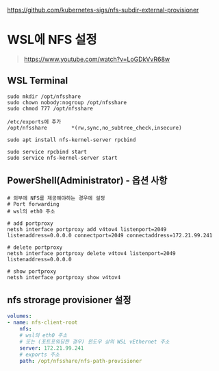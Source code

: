 https://github.com/kubernetes-sigs/nfs-subdir-external-provisioner

# WSL에 NFS 설정

> https://www.youtube.com/watch?v=LoGDkVvR68w

## WSL Terminal

```
sudo mkdir /opt/nfsshare
sudo chown nobody:nogroup /opt/nfsshare
sudo chmod 777 /opt/nfsshare

/etc/exports에 추가
/opt/nfsshare        *(rw,sync,no_subtree_check,insecure)

sudo apt install nfs-kernel-server rpcbind

sudo service rpcbind start
sudo service nfs-kernel-server start
```

## PowerShell(Administrator) - 옵션 사항

```
# 외부에 NFS를 제공해야하는 경우에 설정
# Port forwarding
# wsl의 eth0 주소

# add portproxy
netsh interface portproxy add v4tov4 listenport=2049 listenaddress=0.0.0.0 connectport=2049 connectaddress=172.21.99.241

# delete portproxy
netsh interface portproxy delete v4tov4 listenport=2049 listenaddress=0.0.0.0

# show portproxy
netsh interface portproxy show v4tov4
```

## nfs strorage provisioner 설정

```yaml
volumes:
- name: nfs-client-root
    nfs:
    # wsl의 eth0 주소
    # 또는 (포트포워딩한 경우) 윈도우 상의 WSL vEthernet 주소
    server: 172.21.99.241
    # exports 주소
    path: /opt/nfsshare/nfs-path-provisioner
```
